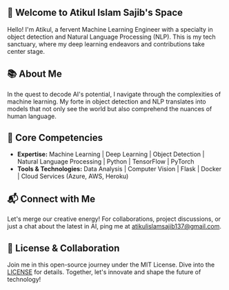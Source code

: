 ## 👋 Welcome to Atikul Islam Sajib's Space

Hello! I'm Atikul, a fervent Machine Learning Engineer with a specialty in object detection and Natural Language Processing (NLP). This is my tech sanctuary, where my deep learning endeavors and contributions take center stage.

## 📚 About Me

In the quest to decode AI's potential, I navigate through the complexities of machine learning. My forte in object detection and NLP translates into models that not only see the world but also comprehend the nuances of human language.

## 🎯 Core Competencies

- **Expertise:** Machine Learning | Deep Learning | Object Detection | Natural Language Processing | Python | TensorFlow | PyTorch
- **Tools & Technologies:** Data Analysis | Computer Vision | Flask | Docker | Cloud Services (Azure, AWS, Heroku)

## 📬 Connect with Me

Let's merge our creative energy! For collaborations, project discussions, or just a chat about the latest in AI, ping me at [atikulislamsajib137@gmail.com](mailto:atikulislamsajib137@gmail.com).

## 📝 License & Collaboration

Join me in this open-source journey under the MIT License. Dive into the [LICENSE](LICENSE) for details. Together, let's innovate and shape the future of technology!
